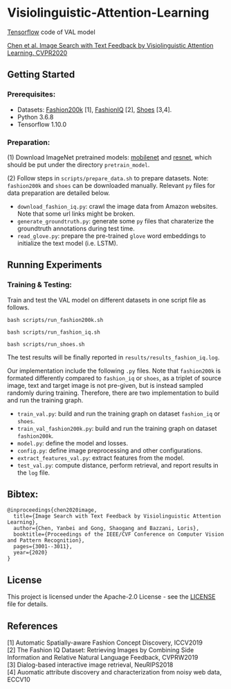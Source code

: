 # Visiolinguistic-Attention-Learning

[Tensorflow](https://www.tensorflow.org/) code of VAL model

[Chen et al. Image Search with Text Feedback by Visiolinguistic Attention Learning. CVPR2020](http://openaccess.thecvf.com/content_CVPR_2020/papers/Chen_Image_Search_With_Text_Feedback_by_Visiolinguistic_Attention_Learning_CVPR_2020_paper.pdf)


## Getting Started

### Prerequisites:

- Datasets: [Fashion200k](https://github.com/xthan/fashion-200k) [1], [FashionIQ](https://github.com/XiaoxiaoGuo/fashion-iq) [2], [Shoes](http://tamaraberg.com/attributesDataset/index.html) [3,4].
- Python 3.6.8
- Tensorflow 1.10.0


### Preparation:

(1) Download ImageNet pretrained models: [mobilenet](http://download.tensorflow.org/models/mobilenet_v1_2018_02_22/mobilenet_v1_1.0_224.tgz) and 
[resnet](http://download.tensorflow.org/models/resnet_v2_50_2017_04_14.tar.gz), which should be put under the directory `pretrain_model`.

(2) Follow steps in `scripts/prepare_data.sh` to prepare datasets. Note: `fashion200k` and `shoes` can be downloaded manually. Relevant `py` files for data preparation are detailed below.
* `download_fashion_iq.py`: crawl the image data from Amazon websites. Note that some url links might be broken. 
* `generate_groundtruth.py`: generate some `py` files that charaterize the groundtruth annotations during test time. 
* `read_glove.py`: prepare the pre-trained `glove` word embeddings to initialize the text model (i.e. LSTM). 

## Running Experiments

### Training & Testing: 

Train and test the VAL model on different datasets in one script file as follows.
<!-- On `fashion200k`, run -->
```
bash scripts/run_fashion200k.sh
```
<!-- On `fashion_iq`, run -->
```
bash scripts/run_fashion_iq.sh
```
<!-- On `shoes`, run -->
```
bash scripts/run_shoes.sh
```
The test results will be finally reported in `results/results_fashion_iq.log`.

Our implementation include the following `.py` files. Note that `fashion200k` is formated differently compared to `fashion_iq` or `shoes`, as a triplet of source image, text and target image is not pre-given, but is instead sampled randomly during training. Therefore, there are two implementation to build and run the training graph.
* `train_val.py`: build and run the training graph on dataset `fashion_iq` or `shoes`.
* `train_val_fashion200k.py`: build and run the training graph on dataset `fashion200k`.
* `model.py`: define the model and losses.
* `config.py`: define image preprocessing and other configurations.
* `extract_features_val.py`: extract features from the model.
* `test_val.py`: compute distance, perform retrieval, and report results in the `log` file.


## Bibtex:

```
@inproceedings{chen2020image,
  title={Image Search with Text Feedback by Visiolinguistic Attention Learning},
  author={Chen, Yanbei and Gong, Shaogang and Bazzani, Loris},
  booktitle={Proceedings of the IEEE/CVF Conference on Computer Vision and Pattern Recognition},
  pages={3001--3011},
  year={2020}
}
```

## License

This project is licensed under the Apache-2.0 License - see the [LICENSE](LICENSE) file for details.


## References
[1] Automatic Spatially-aware Fashion Concept Discovery, ICCV2019 <br />
[2] The Fashion IQ Dataset: Retrieving Images by Combining Side Information and Relative Natural Language Feedback, CVPRW2019 <br />
[3] Dialog-based interactive image retrieval, NeuRIPS2018 <br />
[4] Auomatic attribute discovery and characterization from noisy web data, ECCV10 <br />
